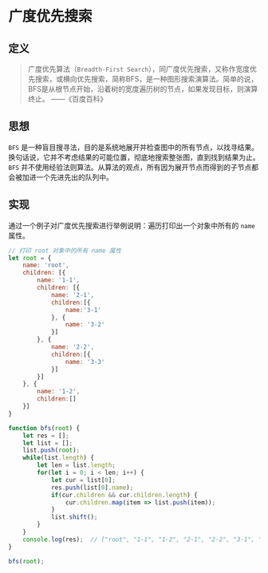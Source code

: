 # 广度优先搜索

## 定义

> 广度优先算法（`Breadth-First Search`），同广度优先搜索，又称作宽度优先搜索，或横向优先搜索，简称BFS，是一种图形搜索演算法。简单的说，BFS是从根节点开始，沿着树的宽度遍历树的节点，如果发现目标，则演算终止。  ——《百度百科》

## 思想

`BFS` 是一种盲目搜寻法，目的是系统地展开并检查图中的所有节点，以找寻结果。换句话说，它并不考虑结果的可能位置，彻底地搜索整张图，直到找到结果为止。`BFS` 并不使用经验法则算法。从算法的观点，所有因为展开节点而得到的子节点都会被加进一个先进先出的队列中。

## 实现

通过一个例子对广度优先搜索进行举例说明：遍历打印出一个对象中所有的 `name` 属性。

```js
// 打印 root 对象中的所有 name 属性
let root = {
    name: 'root',
    children: [{
        name: '1-1',
        children: [{
            name: '2-1',
            children:[{
                name:'3-1'
            }, {
                name: '3-2'
            }]
        }, {
            name: '2-2',
            children:[{
                name: '3-3'
            }]
        }]
    }, {
        name: '1-2',
        children:[]
    }]
}

function bfs(root) {
    let res = [];
	let list = [];
	list.push(root);
	while(list.length) {
        let len = list.length;
		for(let i = 0; i < len; i++) {
			let cur = list[0];
			res.push(list[0].name);
			if(cur.children && cur.children.length) {
				cur.children.map(item => list.push(item));
            }
			list.shift();
        }
    }
    console.log(res);  // ["root", "1-1", "1-2", "2-1", "2-2", "3-1", "3-2", "3-3"]
}

bfs(root);
```